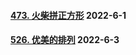 #### [473. 火柴拼正方形](https://leetcode.cn/problems/matchsticks-to-square/)  2022-6-1

#### [526. 优美的排列](https://leetcode.cn/problems/beautiful-arrangement/)  2022-6-3